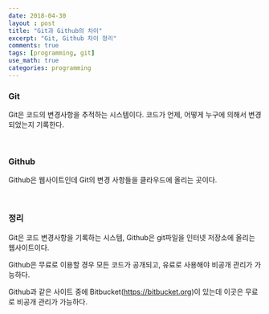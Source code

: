```yaml
---
date: 2018-04-30
layout : post
title: "Git과 Github의 차이"
excerpt: "Git, Github 차이 정리"
comments: true
tags: [programming, git]
use_math: true
categories: programming
---
```


### Git

Git은 코드의 변경사항을 추적하는 시스템이다. 코드가 언제, 어떻게 누구에 의해서 변경되었는지 기록한다.

<br>

### Github

Github은 웹사이트인데 Git의 변경 사항들을 클라우드에 올리는 곳이다. 

<br>

### 정리

Git은 코드 변경사항을 기록하는 시스템, Github은 git파일을 인터넷 저장소에 올리는 웹사이트이다.

Github은 무료로 이용할 경우 모든 코드가 공개되고, 유료로 사용해야 비공개 관리가 가능하다.



Github과 같은 사이트 중에 Bitbucket(https://bitbucket.org)이 있는데 이곳은 무료로 비공개 관리가 가능하다.